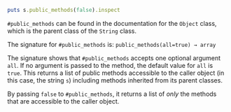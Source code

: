 ```ruby
puts s.public_methods(false).inspect
```

`#public_methods` can be found in the documentation for the `Object` class, which is the parent class of the `String` class.

The signature for `#public_methods` is:
`public_methods(all=true) → array`

The signature shows that `#public_methods` accepts one optional argument `all`. If no argument is passed to the method, the default value for `all` is `true`. This returns a list of public methods accessible to the caller object (in this case, the string `s`) including methods inherited from its parent classes.

By passing `false` to `#public_methods`, it returns a list of *only* the methods that are accessible to the caller object.